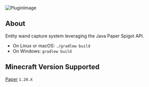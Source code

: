 ![PluginImage](https://i.imgur.com/GnbY2EH.png)

## About

Entity wand capture system leveraging the Java Paper Spigot API.

* On Linux or macOS: `./gradlew build`
* On Windows: `gradlew build`

## Minecraft Version Supported

[Paper](https://papermc.io/software/paper) `1.20.X`
